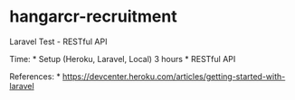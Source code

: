 # hangarcr-recruitment


Laravel Test - RESTful API



Time:
	* Setup (Heroku, Laravel, Local)		3 hours
	* RESTful API


References:
	* https://devcenter.heroku.com/articles/getting-started-with-laravel
